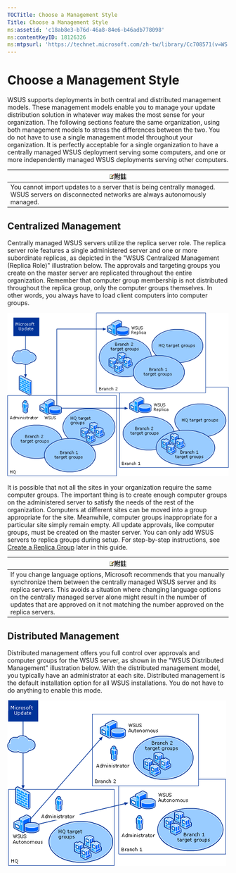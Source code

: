 ```yaml
---
TOCTitle: Choose a Management Style
Title: Choose a Management Style
ms:assetid: 'c18ab8e3-b76d-46a8-84e6-b46adb778098'
ms:contentKeyID: 18126326
ms:mtpsurl: 'https://technet.microsoft.com/zh-tw/library/Cc708571(v=WS.10)'
---
```


Choose a Management Style
=========================

WSUS supports deployments in both central and distributed management models. These management models enable you to manage your update distribution solution in whatever way makes the most sense for your organization. The following sections feature the same organization, using both management models to stress the differences between the two. You do not have to use a single management model throughout your organization. It is perfectly acceptable for a single organization to have a centrally managed WSUS deployment serving some computers, and one or more independently managed WSUS deployments serving other computers.

| ![](images/Cc708571.note(WS.10).gif)附註                                                                         |
|-----------------------------------------------------------------------------------------------------------------------------------------------|
| You cannot import updates to a server that is being centrally managed. WSUS servers on disconnected networks are always autonomously managed. |

Centralized Management
----------------------

Centrally managed WSUS servers utilize the replica server role. The replica server role features a single administered server and one or more subordinate replicas, as depicted in the "WSUS Centralized Management (Replica Role)" illustration below. The approvals and targeting groups you create on the master server are replicated throughout the entire organization. Remember that computer group membership is not distributed throughout the replica group, only the computer groups themselves. In other words, you always have to load client computers into computer groups.

![](images/Cc708571.083de7cf-2c9b-4f0e-8e6c-5f5dc3d8217b(WS.10).gif)

It is possible that not all the sites in your organization require the same computer groups. The important thing is to create enough computer groups on the administered server to satisfy the needs of the rest of the organization. Computers at different sites can be moved into a group appropriate for the site. Meanwhile, computer groups inappropriate for a particular site simply remain empty. All update approvals, like computer groups, must be created on the master server. You can only add WSUS servers to replica groups during setup. For step-by-step instructions, see [Create a Replica Group](https://technet.microsoft.com/998fb3e8-7329-49b7-8fe5-9a23f2360d8f) later in this guide.

| ![](images/Cc708571.note(WS.10).gif)附註                                                                                                                                                                                                                                                                                                           |
|---------------------------------------------------------------------------------------------------------------------------------------------------------------------------------------------------------------------------------------------------------------------------------------------------------------------------------------------------------------------------------|
| If you change language options, Microsoft recommends that you manually synchronize them between the centrally managed WSUS server and its replica servers. This avoids a situation where changing language options on the centrally managed server alone might result in the number of updates that are approved on it not matching the number approved on the replica servers. |

Distributed Management
----------------------

Distributed management offers you full control over approvals and computer groups for the WSUS server, as shown in the "WSUS Distributed Management" illustration below. With the distributed management model, you typically have an administrator at each site. Distributed management is the default installation option for all WSUS installations. You do not have to do anything to enable this mode.

![](images/Cc708571.0275a78f-d343-4144-92ac-ba298def3bfd(WS.10).gif)
